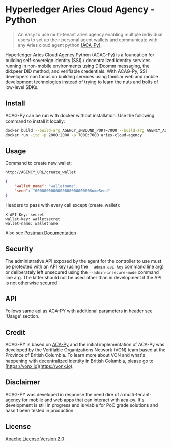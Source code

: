 # Hyperledger Aries Cloud Agency - Python  <!-- omit in toc -->


<!-- ![logo](/docs/assets/aries-cloudagent-python-logo-bw.png) -->

> An easy to use multi-tenant aries agency enabling multiple individual users to set up their personal agent wallets and communicate with any Aries cloud agent python [(ACA-Py)](https://github.com/hyperledger/aries-cloudagent-python).

Hyperledger Aries Cloud Agency Python (ACAG-Py) is a foundation for building self-sovereign identity (SSI) / decentralized identity services running in non-mobile environments using DIDcomm messaging, the did:peer DID method, and verifiable credentials. With ACAG-Py, SSI developers can focus on building services using familiar web and mobile development technologies instead of trying to learn the nuts and bolts of low-level SDKs.


## Install

ACAG-Py can be run with docker without installation. Use the following command to install it locally:

```bash
docker build --build-arg AGENCY_INBOUND_PORT=7000 --build-arg AGENCY_ADMIN_PORT=2000 --build-arg AGENCY_ENDPOINT="http://0.0.0.0" --build-arg AGENCY_ADMIN_API_KEY="secret" --build-arg GENESIS_URL="http://greenlight.bcovrin.vonx.io/genesis" -f Dockerfile -t aries-cloud-agency . 
docker run -itd -p 2000:2000 -p 7000:7000 aries-cloud-agency
```

## Usage

Command to create new wallet:

`http://AGENCY_URL/create_wallet`

```json
{
    "wallet_name": "walletname",
    "seed": "000000000000000000000000SomeSeed"
}
```

Headers to pass with every call except (create_wallet):

```
X-API-Key: secret
wallet-key: walletsecret
wallet-name: walletname
```

Also see [Postman Documentation](https://documenter.getpostman.com/view/8801337/T17J9mzG)

## Security

The administrative API exposed by the agent for the controller to use must be protected with an API key
(using the `--admin-api-key` command line arg) or deliberately left unsecured using the
`--admin-insecure-mode` command line arg. The latter should not be used other than in development if the API
is not otherwise secured.

## API

Follows same api as ACA-PY with additional parameters in header see 'Usage' section.

## Credit

ACAG-PY is based on [ACA-Py](https://github.com/hyperledger/aries-cloudagent-python) and the initial implementation of ACA-Py was developed by the Verifiable Organizations Network (VON) team based at the Province of British Columbia. To learn more about VON and what's happening with decentralized identity in British Columbia, please go to [https://vonx.io](https://vonx.io).


## Disclaimer

ACAG-PY was developed in response the need dire of a multi-tenant-agency for mobile and web apps that can interact with aca-py. It's development is still in progress and is viable for PoC grade solutions and hasn't been tested in production. 

## License

[Apache License Version 2.0](https://github.com/TrustNetPK/aries-cloudagency-python/blob/dev/LICENSE)
